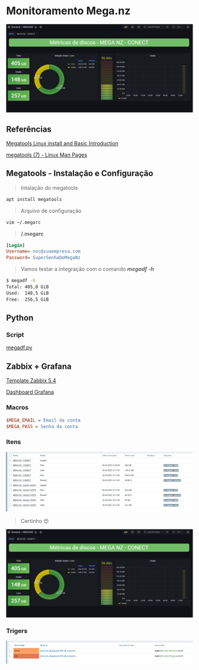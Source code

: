 # Monitoramento Mega.nz

<center>
    <img src="./img/banner.png">
</center>

## Referências

[Megatools Linux install and Basic Introduction](https://linuxconfig.org/megatools-linux-install-and-basic-introduction)

[megatools (7) - Linux Man Pages](https://www.systutorials.com/docs/linux/man/7-megatools/)

## Megatools - Instalação e Configuração

> Intalação do megatools

```sh
apt install megatools
```

> Arquivo de configuração

```sh
vim ~/.megarc
```

> **/.megarc**

```ini
[Login]
Username= noc@suaempresa.com
Password= SuperSenhaDoMegaNz
```

> Vamos testar a integração com o comando ***megadf -h***

```sh
$ megadf -h
Total: 405,0 GiB
Used:  148,5 GiB
Free:  256,5 GiB
```

## Python

### Script

[megadf.py](https://t.me/saulotarsobc)

## Zabbix + Grafana

[Template Zabbix 5.4](zbx_export_templates.xml)

[Dashboard Grafana](dashboard.json)

### Macros

```ini
$MEGA_EMAIL = Email da conta
$MEGA_PASS = Senha da conta
```

### Itens

![-](img/itens.png)

> Certinho 😍

![-](img/banner.png)

### Trigers

![-](img/trigers.png)
